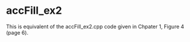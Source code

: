 # accFill_ex2

This is equivalent of the accFill_ex2.cpp code given in Chpater 1, Figure 4 (page 6).

